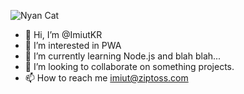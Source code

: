 ![Nyan Cat](https://static.wikia.nocookie.net/nyancat/images/b/b4/Slide_Nyan_Cat.gif/revision/latest/scale-to-width-down/200?cb=20181125175614)
- 👋 Hi, I’m @ImiutKR
- 👀 I’m interested in PWA
- 🌱 I’m currently learning Node.js and blah blah...
- 💞️ I’m looking to collaborate on something projects.
- 📫 How to reach me imiut@ziptoss.com
